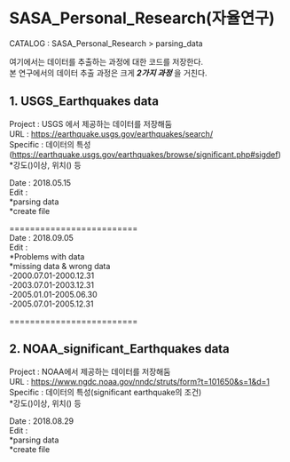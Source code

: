 # SASA_Personal_Research(자율연구)  
CATALOG : SASA_Personal_Research > parsing_data  

여기에서는 데이터를 추출하는 과정에 대한 코드를 저장한다.  
본 연구에서의 데이터 추출 과정은 크게 ***2가지 과정*** 을 거친다. 

## 1. USGS_Earthquakes data
Project : USGS 에서 제공하는 데이터를 저장해둠   
URL : https://earthquake.usgs.gov/earthquakes/search/    
Specific : 데이터의 특성 (https://earthquake.usgs.gov/earthquakes/browse/significant.php#sigdef)  
  *강도()이상, 위치() 등  
  
Date : 2018.05.15   
Edit :  
  *parsing data  
  *create file  
  
=========================  
  Date : 2018.09.05  
  Edit :  
    *Problems with data  
    *missing data & wrong data  
    -2000.07.01-2000.12.31  
    -2003.07.01-2003.12.31  
    -2005.01.01-2005.06.30  
    -2005.07.01-2005.12.31  
    
=========================  

## 2. NOAA_significant_Earthquakes data  
Project : NOAA에서 제공하는 데이터를 저장해둠  
URL : https://www.ngdc.noaa.gov/nndc/struts/form?t=101650&s=1&d=1  
Specific : 데이터의 특성(significant earthquake의 조건)  
   *강도()이상, 위치() 등
   
Date : 2018.08.29  
Edit :  
  *parsing data  
  *create file  
